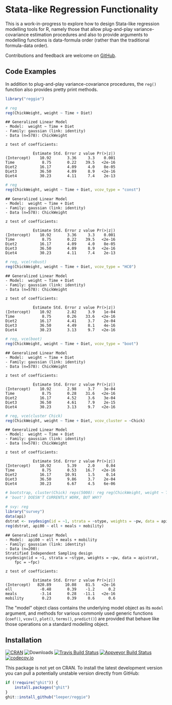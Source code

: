 # Stata-like Regression Functionality

This is a work-in-progress to explore how to design Stata-like regression modelling tools for R, namely those that allow plug-and-play variance-covariance estimation procedures and also to provide arguments to modelling functions is data-formula order (rather than the traditional formula-data order).

Contributions and feedback are welcome on [GitHub](https://github.com/leeper/reggie/issues).

## Code Examples



In addition to plug-and-play variance-covariance procedures, the `reg()` function also provides pretty print methods.


```r
library("reggie")

# reg
reg(ChickWeight, weight ~ Time + Diet)
```

```
## Generalized Linear Model
- Model:  weight ~ Time + Diet
- Family: gaussian (link: identity)
- Data (n=578): ChickWeight

z test of coefficients:

            Estimate Std. Error z value Pr(>|z|)
(Intercept)    10.92       3.36     3.3    0.001
Time            8.75       0.22    39.5   <2e-16
Diet2          16.17       4.09     4.0    8e-05
Diet3          36.50       4.09     8.9   <2e-16
Diet4          30.23       4.11     7.4    2e-13
```

```r
# reg
reg(ChickWeight, weight ~ Time + Diet, vcov_type = "const")
```

```
## Generalized Linear Model
- Model:  weight ~ Time + Diet
- Family: gaussian (link: identity)
- Data (n=578): ChickWeight

z test of coefficients:

            Estimate Std. Error z value Pr(>|z|)
(Intercept)    10.92       3.36     3.3    0.001
Time            8.75       0.22    39.5   <2e-16
Diet2          16.17       4.09     4.0    8e-05
Diet3          36.50       4.09     8.9   <2e-16
Diet4          30.23       4.11     7.4    2e-13
```

```r
# reg, vce(robust)
reg(ChickWeight, weight ~ Time + Diet, vcov_type = "HC0")
```

```
## Generalized Linear Model
- Model:  weight ~ Time + Diet
- Family: gaussian (link: identity)
- Data (n=578): ChickWeight

z test of coefficients:

            Estimate Std. Error z value Pr(>|z|)
(Intercept)    10.92       2.82     3.9    1e-04
Time            8.75       0.26    33.6   <2e-16
Diet2          16.17       4.41     3.7    2e-04
Diet3          36.50       4.49     8.1    4e-16
Diet4          30.23       3.13     9.7   <2e-16
```

```r
# reg, vce(boot)
reg(ChickWeight, weight ~ Time + Diet, vcov_type = "boot")
```

```
## Generalized Linear Model
- Model:  weight ~ Time + Diet
- Family: gaussian (link: identity)
- Data (n=578): ChickWeight

z test of coefficients:

            Estimate Std. Error z value Pr(>|z|)
(Intercept)    10.92       2.98     3.7    3e-04
Time            8.75       0.28    31.6   <2e-16
Diet2          16.17       4.52     3.6    3e-04
Diet3          36.50       4.61     7.9    2e-15
Diet4          30.23       3.13     9.7   <2e-16
```

```r
# reg, vce(cluster Chick)
reg(ChickWeight, weight ~ Time + Diet, vcov_cluster = ~Chick)
```

```
## Generalized Linear Model
- Model:  weight ~ Time + Diet
- Family: gaussian (link: identity)
- Data (n=578): ChickWeight

z test of coefficients:

            Estimate Std. Error z value Pr(>|z|)
(Intercept)    10.92       5.39     2.0     0.04
Time            8.75       0.53    16.7   <2e-16
Diet2          16.17      10.91     1.5     0.14
Diet3          36.50       9.86     3.7    2e-04
Diet4          30.23       6.67     4.5    6e-06
```

```r
# bootstrap, cluster(Chick) reps(5000): reg reg(ChickWeight, weight ~ Time + Diet, vcov_cluster = ~ Chick, vcov_type =
# 'boot') DOESN'T CURRENTLY WORK, BUT WHY?

# svy: reg
library("survey")
data(api)
dstrat <- svydesign(id = ~1, strata = ~stype, weights = ~pw, data = apistrat, fpc = ~fpc)
reg(dstrat, api00 ~ ell + meals + mobility)
```

```
## Generalized Linear Model
- Model:  api00 ~ ell + meals + mobility
- Family: gaussian (link: identity)
- Data (n=200):
Stratified Independent Sampling design
svydesign(id = ~1, strata = ~stype, weights = ~pw, data = apistrat, 
    fpc = ~fpc)

z test of coefficients:

            Estimate Std. Error z value Pr(>|z|)
(Intercept)   820.89      10.08    81.5   <2e-16
ell            -0.48       0.39    -1.2      0.2
meals          -3.14       0.28   -11.1   <2e-16
mobility        0.23       0.39     0.6      0.6
```

The "model" object class contains the underlying model object as its `model` argument, and methods for various commonly used generic functions (`coef()`, `vcov()`, `plot()`, `terms()`, `predict()`) are provided that behave like those operations on a standard modelling object.

## Installation

[![CRAN](https://www.r-pkg.org/badges/version/reggie)](https://cran.r-project.org/package=reggie)
![Downloads](https://cranlogs.r-pkg.org/badges/reggie)
[![Travis Build Status](https://travis-ci.org/leeper/reggie.png?branch=master)](https://travis-ci.org/leeper/reggie)
[![Appveyor Build Status](https://ci.appveyor.com/api/projects/status/PROJECTNUMBER?svg=true)](https://ci.appveyor.com/project/leeper/reggie)
[![codecov.io](https://codecov.io/github/leeper/reggie/coverage.svg?branch=master)](https://codecov.io/github/leeper/reggie?branch=master)

This package is not yet on CRAN. To install the latest development version you can pull a potentially unstable version directly from GitHub:

```R
if (!require("ghit")) {
    install.packages("ghit")
}
ghit::install_github("leeper/reggie")
```
